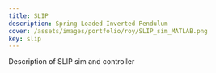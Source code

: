 ```yaml
---
title: SLIP
description: Spring Loaded Inverted Pendulum
cover: /assets/images/portfolio/roy/SLIP_sim_MATLAB.png
key: slip
---
```


Description of SLIP sim and controller
